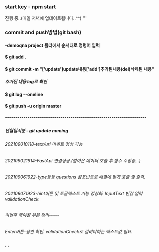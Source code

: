 ### start key - npm start
진행 중..(매일 저녁에 업데이트됩니다..^^)
'''
### commit and push방법(git bash)
#### -demoqna project 폴더에서 순서대로 명령어 입력
#### $ git add .
#### $ git commit -m "['update']update내용['add']추가된내용(del)삭제된 내용"
##### 추가된 내용 log로 확인
#### $ git log --oneline
#### $ git push -u origin master
##### ---------------------------------------------------------------------

##### 년월일시분 - git update naming
###### 202109010118-text/url 이벤트 정상 기능
###### 202109021914-FastApi 연결성공.(받아온 데이터 호출 후 함수 수정중...)
###### 202109061922-type등등 questions 컴포넌트로 배열에 맞게 호출 및 출력.
###### 202109071923-hint버튼 및 토글텍스트 기능 정상화. InputText 빈값 입력 validationCheck. 

###### 이번주 해야될 부분 정리-----
###### Enter버튼-답안 확인. validationCheck로 걸려야하는 텍스트값 필요.
'''
